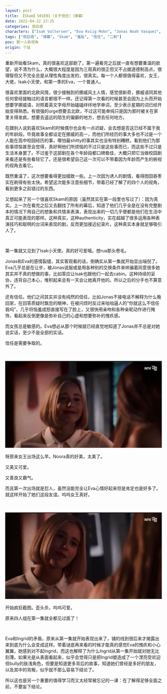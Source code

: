 ```yaml
---
layout: post
title: 【Skam】S01E01（关于信任）（弹幕）
date: 2022-04-22 23:25
categories: 观后感
characters: ["Isak Valtersen", "Eva Kviig Mohn", "Jonas Noah Vasquez", "Noora Amalie Sætre"]
tags: ["观后感", "弹幕", "Skam", "羞耻", "信任", "二刷"]
pov: 第一人称视角
origin: 个站
---
```


重新开始看Skam，真的很喜欢这部剧了，第一遍看完之后就一直有想要重温的欲望，说不清为什么，大概很大程度是因为三观真的很正但又不占据道德制高点，很理智但又不完全总是从理性角度出发的，很真实。每一个人都很值得喜欢，女王，大佬，Isak小天使，和第一季的Eva，一个普通人。

很喜欢里面的北欧风情，很少接触到的挪威风土人情，感觉很新奇，挪威语同其他任何曾经接触过的语言都很不一样。还记得第一次看的时候甚至会因为上头而开始想要学挪威语，对照着英文字母开始磕磕绊绊地学单词，至少表示星期的词已经开始变得熟悉。有很强的urge想要去北欧，不过这可能单纯只是因为那时被关在家里关得发疯，想要去遥远的陌生的偏僻的地方，想去任何地方。

在跟别人说到喜欢Skam的时候偶尔也会有一点迟疑，会去想是否这已经不属于我的年龄段。毕竟故事全都设定在挪威的高一，而他们所经历的事大多也不过是一个人能在高中校园经历的事，哪怕最shitty的事其实也没有特别糟糕，看到他们为那些事烦恼甚至会觉得，真好啊他们所烦恼的不过只是这些事而已，而这些不过只是生活本身罢了。不过鉴于这部剧在各个年龄段都口碑极佳，大概只把它当做校园剧来看还是有些看轻它了。还是很希望自己这一次可以不带着因为年龄而产生的俯视的视角去看它。

既然重温了，这次想要看得更加细致一些。上一次因为诱人的剧情，看得囫囵吞枣实在刷得有些太快。希望这次能多注意些细节，带着已经了解了的四个人的视角，看到更多之前错过的东西。

又想起来了另一个很喜欢Skam的原因（虽然其实在第一段里也写过了）：因为真实。上一次在看完之后又去翻找了所有的幕后，知道了他们几乎全是在没有完整剧本的情况下用自己的想象和共情来表演，表现出来的一切几乎便都是他们在生活中真正可能表现的那样。这种真实，这种authenticity，实在超越了很多运用各种表演技巧和聪明的台词来表现的剧，反而更加接近纪录片。这种真实本身就足够吸引人了。

<br>

第一集就又见到了Isak小天使。真的好可爱哦。想rua那头卷毛。

Jonas和Eva的感情裂缝，其实客观看的话，倒确实从第一集就开始显出端倪了。Eva几乎总是在让步，被Jonas说服或是用各种别的交换条件来哄骗着同意很多她其实并不真的想做的事，比如答应让Isak也跟他们一起去cabin。这种持续的妥协，违背自己本心，堆积起来总有一天会让她离开他的。所以之后的分手也不算意外了。

还有信任。他们之间其实并没有纯然的信任，比如Jonas不接电话不解释为什么晚回家，在回答质疑时飘忽的眼神，在被问烦时反过来咄咄逼人的“你就这么不信任我吗”，几乎将恼羞成怒直接写在了脸上，又很快用亲吻和各种亲昵动作进行掩饰，看起来反倒更像是弥补自己的心虚和想要弥补的愧疚感。

而女孩总是敏感的。Eva想必从那个时候就已经直觉地知道了Jonas并不总是对她说实话，至少不是全部的实话。

信任是需要争取的。

<br><br>
![1-1](/assets/images/Skam/Skam1/Skam1-1-1.png)
<br>

呀原来女王出场这么早。Noora真的好美，太美了。

又美又可爱。

又善良又霸气。

而且第一次出场就是怼人，虽然没能完全让Eva心情好起来但是肯定也是好多了。就这样开始了她们这段友谊。呜呜女王真好。

<br><br>
![1-2](/assets/images/Skam/Skam1/Skam1-1-2.png)
<br>

开始疯狂截图。歪头杀，呜呜可爱。

原来四人组在第一集就全都见过面了！

<br>

Eva和Ingrid的矛盾，原来从第一集就开始表现出来了，铺的线到很后来才揭露出来到底为什么会变成这样。带着谜底再来看的时候才能真的感觉Eva的愧疚和小心翼翼，她感到对不起Ingrid，而这也解释了为什么Ingrid从第一集开始就对她无比刻薄。如果光是从表面看起来，似乎会觉得只是把Ingrid塑造成了一个漂亮受欢迎但bully的肤浅角色，但要是知道更多背后的故事，知道她们曾经是多好的朋友，以及其中的背叛，似乎就不那么容易下结论了。

所以这也是另一个重要的值得学习而又太经常被忘记的一课：在了解得足够全面之前，不要妄下结论。
